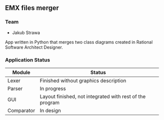 ## EMX files merger

### Team
- Jakub Strawa

App written in Python that merges two class diagrams created in Rational Software Architect Designer.

### Application Status
| Module | Status |
| --- | --- |
| Lexer | Finished without graphics description |
| Parser | In progress |
| GUI | Layout finished, not integrated with rest of the program |
| Comparator | In design |
